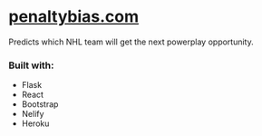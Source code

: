 # [penaltybias.com](https://www.penaltybias.com/)
Predicts which NHL team will get the next powerplay opportunity.

### Built with:
- Flask
- React
- Bootstrap
- Nelify
- Heroku
